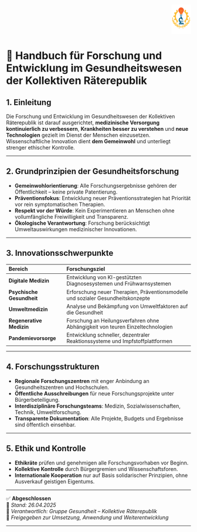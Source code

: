 <p align="right">
  <img src="https://raw.githubusercontent.com/hades-dux/Kollektive-Raeterepublik/main/Meta_und_Systemstruktur/logo_offiziell.png" alt="Logo der Kollektiven Räterepublik" height="80">
</p>

# 🧪 Handbuch für Forschung und Entwicklung im Gesundheitswesen der Kollektiven Räterepublik
<!--
Autor: Fabio Weidner
Version: 1.0
Sektion: Gesundheit
Veröffentlichung: April 2025
-->

## 1. Einleitung

Die Forschung und Entwicklung im Gesundheitswesen der Kollektiven Räterepublik ist darauf ausgerichtet, **medizinische Versorgung kontinuierlich zu verbessern**, **Krankheiten besser zu verstehen** und **neue Technologien** gezielt im Dienst der Menschen einzusetzen.  
Wissenschaftliche Innovation dient **dem Gemeinwohl** und unterliegt strenger ethischer Kontrolle.

---

## 2. Grundprinzipien der Gesundheitsforschung

- **Gemeinwohlorientierung**: Alle Forschungsergebnisse gehören der Öffentlichkeit – keine private Patentierung.
- **Präventionsfokus**: Entwicklung neuer Präventionsstrategien hat Priorität vor rein symptomatischen Therapien.
- **Respekt vor der Würde**: Kein Experimentieren an Menschen ohne vollumfängliche Freiwilligkeit und Transparenz.
- **Ökologische Verantwortung**: Forschung berücksichtigt Umweltauswirkungen medizinischer Innovationen.

---

## 3. Innovationsschwerpunkte

| Bereich | Forschungsziel |
|:---|:---|
| **Digitale Medizin** | Entwicklung von KI-gestützten Diagnosesystemen und Frühwarnsystemen |
| **Psychische Gesundheit** | Erforschung neuer Therapien, Präventionsmodelle und sozialer Gesundheitskonzepte |
| **Umweltmedizin** | Analyse und Bekämpfung von Umweltfaktoren auf die Gesundheit |
| **Regenerative Medizin** | Forschung an Heilungsverfahren ohne Abhängigkeit von teuren Einzeltechnologien |
| **Pandemievorsorge** | Entwicklung schneller, dezentraler Reaktionssysteme und Impfstoffplattformen |

---

## 4. Forschungsstrukturen

- **Regionale Forschungszentren** mit enger Anbindung an Gesundheitszentren und Hochschulen.
- **Öffentliche Ausschreibungen** für neue Forschungsprojekte unter Bürgerbeteiligung.
- **Interdisziplinäre Forschungsteams**: Medizin, Sozialwissenschaften, Technik, Umweltforschung.
- **Transparente Dokumentation**: Alle Projekte, Budgets und Ergebnisse sind öffentlich einsehbar.

---

## 5. Ethik und Kontrolle

- **Ethikräte** prüfen und genehmigen alle Forschungsvorhaben vor Beginn.
- **Kollektive Kontrolle** durch Bürgergremien und Wissenschaftsforen.
- **Internationale Kooperation** nur auf Basis solidarischer Prinzipien, ohne Ausverkauf geistigen Eigentums.

---

✅ **Abgeschlossen**  
📅 *Stand: 26.04.2025*  
🏩 *Verantwortlich: Gruppe Gesundheit – Kollektive Räterepublik*  
🔐 *Freigegeben zur Umsetzung, Anwendung und Weiterentwicklung*

---

